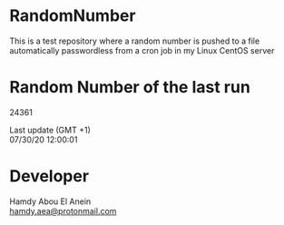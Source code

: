 # RandomNumber    
This is a test repository where a random number is pushed to a file automatically passwordless from a cron job in my Linux CentOS server    
# Random Number of the last run   
24361
      
Last update (GMT +1)    
07/30/20 12:00:01
# Developer    
Hamdy Abou El Anein   
hamdy.aea@protonmail.com
